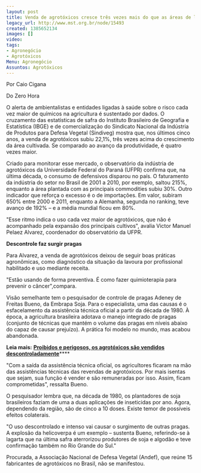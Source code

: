 ```yaml
---
layout: post
title: Venda de agrotóxicos cresce três vezes mais do que as áreas de lavouras
legacy_url: http://www.mst.org.br/node/15493
created: 1385652134
images: []
video: 
tags:
- Agronegócio
- Agrotóxicos
Menu: Agronegócio
Assuntos: Agrotóxicos
---
```



Por Caio Cigana

Do Zero Hora

O alerta de ambientalistas e entidades ligadas à saúde sobre o risco cada vez maior de químicos na agricultura é sustentado por dados. O cruzamento das estatísticas de safra do Instituto Brasileiro de Geografia e Estatística (IBGE) e de comercialização do Sindicato Nacional da Indústria de Produtos para Defesa Vegetal (Sindiveg) mostra que, nos últimos cinco anos, a venda de agrotóxicos subiu 22,1%, três vezes acima do crescimento da área cultivada. Se comparado ao avanço da produtividade, é quatro vezes maior.


Criado para monitorar esse mercado, o observatório da indústria de agrotóxicos da Universidade Federal do Paraná (UFPR) confirma que, na última década, o consumo de defensivos disparou no país. O faturamento da indústria do setor no Brasil de 2001 a 2010, por exemplo, saltou 215%, enquanto a área plantada com as principais commodities subiu 30%. Outro indicador que reforça o excesso é o de importações. Em valor, subiram 650% entre 2000 e 2011, enquanto a Alemanha, segunda no ranking, teve avanço de 192% – e a média mundial ficou em 80%.


"Esse ritmo indica o uso cada vez maior de agrotóxicos, que não é acompanhado pela expansão dos principais cultivos", avalia Victor Manuel Pelaez Alvarez, coordenador do observatório da UFPR.


**Descontrole faz surgir pragas**

Para Alvarez, a venda de agrotóxicos deixou de seguir boas práticas agronômicas, como diagnóstico da situação da lavoura por profissional habilitado e uso mediante receita.


"Estão usando de forma preventiva. É como fazer quimioterapia para prevenir o câncer",compara.


Visão semelhante tem o pesquisador de controle de pragas Adeney de Freitas Bueno, da Embrapa Soja. Para o especialista, uma das causas é o esfacelamento da assistência técnica oficial a partir da década de 1980. À época, a agricultura brasileira adotava o manejo integrado de pragas (conjunto de técnicas que mantém o volume das pragas em níveis abaixo do capaz de causar prejuízo). A prática foi modelo no mundo, mas acabou abandonada.


**Leia mais:**
[**Proibidos e perigosos, os agrotóxicos são vendidos descontroladamente**](http://www.mst.org.br/node/15488)****

"Com a saída da assistência técnica oficial, os agricultores ficaram na mão das assistências técnicas das revendas de agrotóxicos. Por mais isentas que sejam, sua função é vender e são remuneradas por isso. Assim, ficam comprometidas", ressalta Bueno.


O pesquisador lembra que, na década de 1980, os plantadores de soja brasileiros faziam de uma a duas aplicações de inseticidas por ano. Agora, dependendo da região, são de cinco a 10 doses. Existe temor de possíveis efeitos colaterais.


"O uso descontrolado e intenso vai causar o surgimento de outras pragas. A explosão da helicoverpa é um exemplo – sustenta Bueno, referindo-se à lagarta que na última safra aterrorizou produtores de soja e algodão e teve confirmação também no Rio Grande do Sul."


Procurada, a Associação Nacional de Defesa Vegetal (Andef), que reúne 15 fabricantes de agrotóxicos no Brasil, não se manifestou.


 

